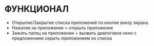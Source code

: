 # ФУНКЦИОНАЛ

* Открытие/Закрытие списка приложений по кнопке внизу экрана.
* Нажатие на приложение = открыть приложение
* Зажать палец на приложении = вызвать диалоговое окно с предложением скрыть приложением из списка
